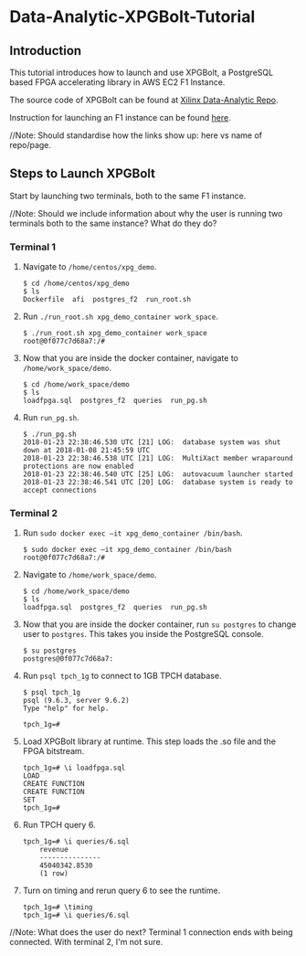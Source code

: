 # Data-Analytic-XPGBolt-Tutorial

## Introduction
This tutorial introduces how to launch and use XPGBolt, a PostgreSQL based FPGA accelerating library in AWS EC2 F1 Instance. 

The source code of XPGBolt can be found at [Xilinx Data-Analytic Repo].

Instruction for launching an F1 instance can be found [here].

//Note: Should standardise how the links show up: here vs name of repo/page.

## Steps to Launch XPGBolt

Start by launching two terminals, both to the same F1 instance.

//Note: Should we include information about why the user is running two terminals both to the same instance? What do they do? 

### Terminal 1
1. Navigate to `/home/centos/xpg_demo`.
    ```
    $ cd /home/centos/xpg_demo
    $ ls
    Dockerfile  afi  postgres_f2  run_root.sh
    ```
2. Run `./run_root.sh xpg_demo_container work_space`.
    ```
    $ ./run_root.sh xpg_demo_container work_space
    root@0f077c7d68a7:/# 
    ```
3. Now that you are inside the docker container, navigate to `/home/work_space/demo`.
    ```
    $ cd /home/work_space/demo
    $ ls
    loadfpga.sql  postgres_f2  queries  run_pg.sh
    ```
4. Run `run_pg.sh`.
    ```
    $ ./run_pg.sh
    2018-01-23 22:38:46.530 UTC [21] LOG:  database system was shut down at 2018-01-08 21:45:59 UTC
    2018-01-23 22:38:46.538 UTC [21] LOG:  MultiXact member wraparound protections are now enabled
    2018-01-23 22:38:46.540 UTC [25] LOG:  autovacuum launcher started
    2018-01-23 22:38:46.541 UTC [20] LOG:  database system is ready to accept connections
    ```

### Terminal 2
1. Run `sudo docker exec –it xpg_demo_container /bin/bash`.
    ```
    $ sudo docker exec –it xpg_demo_container /bin/bash
    root@0f077c7d68a7:/# 
    ```
2. Navigate to `/home/work_space/demo`.
    ```
    $ cd /home/work_space/demo
    $ ls
    loadfpga.sql  postgres_f2  queries  run_pg.sh
    ```   
4. Now that you are inside the docker container, run `su postgres` to change user to `postgres`. This takes you inside the PostgreSQL console.
    ```
    $ su postgres
    postgres@0f077c7d68a7:
    ```
6. Run `psql tpch_1g` to connect to 1GB TPCH database.
    ```
    $ psql tpch_1g
    psql (9.6.3, server 9.6.2)
    Type "help" for help.

    tpch_1g=# 
    ``` 
7. Load XPGBolt library at runtime. This step loads the .so file and the FPGA bitstream.
    ```
    tpch_1g=# \i loadfpga.sql
    LOAD
    CREATE FUNCTION
    CREATE FUNCTION
    SET
    tpch_1g=# 
    ```
8. Run TPCH query 6.
    ```
    tpch_1g=# \i queries/6.sql
        revenue    
        ---------------
        45040342.8530
        (1 row)
    ```
9. Turn on timing and rerun query 6 to see the runtime.
    ```
    tpch_1g=# \timing
    tpch_1g=# \i queries/6.sql
    ```
//Note: What does the user do next? Terminal 1 connection ends with being connected. With terminal 2, I'm not sure.
    
[here]: https://github.com/Xilinx/ML-Development-Stack-From-Xilinx/blob/master/launching_instance.md
[Xilinx Data-Analytic Repo]: https://github.com/Xilinx/data-analytics/tree/master/xpg/host



